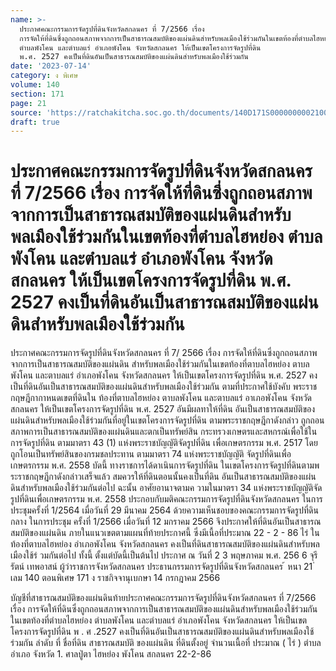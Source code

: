 ```yaml
---
name: >-
  ประกาศคณะกรรมการจัดรูปที่ดินจังหวัดสกลนคร ที่ 7/2566 เรื่อง
  การจัดให้ที่ดินซึ่งถูกถอนสภาพจากการเป็นสาธารณสมบัติของแผ่นดินสำหรับพลเมืองใช้ร่วมกันในเขตท้องที่ตำบลไฮหย่อง
  ตำบลพังโคน และตำบลแร่ อำเภอพังโคน จังหวัดสกลนคร ให้เป็นเขตโครงการจัดรูปที่ดิน
  พ.ศ. 2527 คงเป็นที่ดินอันเป็นสาธารณสมบัติของแผ่นดินสำหรับพลเมืองใช้ร่วมกัน
date: '2023-07-14'
category: ง พิเศษ
volume: 140
section: 171
page: 21
source: 'https://ratchakitcha.soc.go.th/documents/140D171S0000000002100.pdf'
draft: true
---
```


# ประกาศคณะกรรมการจัดรูปที่ดินจังหวัดสกลนคร ที่ 7/2566 เรื่อง การจัดให้ที่ดินซึ่งถูกถอนสภาพจากการเป็นสาธารณสมบัติของแผ่นดินสำหรับพลเมืองใช้ร่วมกันในเขตท้องที่ตำบลไฮหย่อง ตำบลพังโคน และตำบลแร่ อำเภอพังโคน จังหวัดสกลนคร ให้เป็นเขตโครงการจัดรูปที่ดิน พ.ศ. 2527 คงเป็นที่ดินอันเป็นสาธารณสมบัติของแผ่นดินสำหรับพลเมืองใช้ร่วมกัน

ประกาศคณะกรรมการจัดรูปที่ดินจังหวัดสกลนคร ที่ 7/ 2566 เรื่อง การจัดให้ที่ดินซึ่งถูกถอนสภาพจากการเป็นสาธารณสมบัติของแผ่นดิน สำหรับพลเมืองใช้ร่วมกันในเขตท้องที่ตาบลไฮหย่อง ตาบลพังโคน และตาบลแร่ อำเภอพังโคน จังหวัดสกลนคร ให้เป็นเขตโครงการจัดรูปที่ดิน พ.ศ. 2527 คงเป็นที่ดินอันเป็นสาธารณสมบัติของแผ่นดินสำหรับพลเมืองใช้ร่วมกัน ตามที่ประกาศใช้บังคับ พระราชกฤษฎีกากาหนดเขตที่ดินใน ท้องที่ตาบลไฮหย่อง ตาบลพังโคน และตาบลแร่ อาเภอพังโคน จังหวัดสกลนคร ให้เป็นเขตโครงการจัดรูปที่ดิน พ.ศ. 2527 อันมีผลทาให้ที่ดิน อันเป็นสาธารณสมบัติของแผ่นดินสำหรับพลเมืองใช้ร่วมกันที่อยู่ในเขตโครงการจัดรูปที่ดิน ตามพระราชกฤษฎีกาดังกล่าว ถูกถอนสภาพการเป็นสาธารณสมบัติของแผ่นดินและตกเป็นทรัพย์สิน กระทรวงเกษตรและสหกรณ์เพื่อใช้ในการจัดรูปที่ดิน ตามมาตรา 43 (1) แห่งพระราชบัญญัติจัดรูปที่ดิน เพื่อเกษตรกรรม พ.ศ. 2517 โดยถูกโอนเป็นทรัพย์สินของกรมชลประทาน ตามมาตรา 74 แห่งพระราชบัญญัติ จัดรูปที่ดินเพื่อเกษตรกรรม พ.ศ. 2558 บัดนี้ ทางราชการได้ดาเนินการจัดรูปที่ดิน ในเขตโครงการจัดรูปที่ดินตามพระราชกฤษฎีกาดังกล่าวเสร็จแล้ว สมควรให้ที่ดินตอนนั้นคงเป็นที่ดิน อันเป็นสาธารณสมบัติของแผ่นดินสำหรับพลเมืองใช้ร่วมกันต่อไป ฉะนั้น อาศัยอานาจตามค วามในมาตรา 34 แห่งพระราชบัญญัติจัดรูปที่ดินเพื่อเกษตรกรรม พ.ศ. 2558 ประกอบกับมติคณะกรรมการจัดรูปที่ดินจังหวัดสกลนคร ในการประชุมครั้งที่ 1/2564 เมื่อวันที่ 29 มีนาคม 2564 ด้วยความเห็นชอบของคณะกรรมการจัดรูปที่ดินกลาง ในการประชุม ครั้งที่ 1/2566 เมื่อวันที่ 12 มกราคม 2566 จึงประกาศให้ที่ดินอันเป็นสาธารณสมบัติของแผ่นดิน ภายในแนวเขตตามแผนที่ท้ายประกาศนี้ ซึ่งมีเนื้อที่ประมาณ 22 - 2 - 86 ไร่ ในท้องที่ตาบลไฮหย่อง อำเภอพังโคน จังหวัดสกลนคร คงเป็นที่ดินสาธารณสมบัติของแผ่นดินสำหรับพลเมืองใช้ร่ วมกันต่อไป ทั้งนี้ ตั้งแต่บัดนี้เป็นต้นไป ประกาศ ณ วันที่ 2 3 พฤษภาคม พ.ศ. 256 6 จุรีรัตน์ เทพอาสน์ ผู้ว่าราชการจังหวัดสกลนคร ประธานกรรมการจัดรูปที่ดินจังหวัดสกลนคร ้ หนา 21 ่ เลม 140 ตอนพิเศษ 171 ง ราชกิจจานุเบกษา 14 กรกฎาคม 2566



บัญชีที่สาธารณสมบัติของแผ่นดินท้ายประกาศคณะกรรมการจัดรูปที่ดินจังหวัดสกลนคร ที่ 7/2566 เรื่อง การจัดให้ที่ดินซึ่งถูกถอนสภาพจากการเป็นสาธารณสมบัติของแผ่นดินสําหรับพลเมืองใช้ร่วมกัน ในเขตท้องที่ตําบลไฮหย่อง ตําบลพังโคน และตําบลแร่ อําเภอพังโคน จังหวัดสกลนคร ให้เป็นเขต โครงการจัดรูปที่ดิน พ . ศ .2527 คงเป็นที่ดินอันเป็นสาธารณสมบัติของแผ่นดินสําหรับพลเมืองใช้ร่วมกัน ลําดับ ที่ ชื่อที่ดิน สาธารณสมบัติ ของแผ่นดิน ที่ดินตั้งอยู่ จํานวนเนื้อที่ ประมาณ ( ไร่ ) ตําบล อําเภอ จังหวัด 1. ศาลปู่ตา ไฮหย่อง พังโคน สกลนคร 22-2-86
